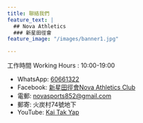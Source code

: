 ```yaml
---
title: 聯絡我們
feature_text: |
  ## Nova Athletics
  ### 新星田徑會
feature_image: "/images/banner1.jpg"

---
```


工作時間 Working Hours : 10:00-19:00
- WhatsApp: [60661322](https://api.whatsapp.com/send?phone=85260661322)
- Facebook: [新星田徑會Nova Athletics Club](https://facebook.com/新星田徑會Nova-Athletics-Club-105744665177266)
- 電郵: <novasports852@gmail.com>
- 郵寄: 火炭村74號地下
- YouTube: [Kai Tak Yap](https://www.youtube.com/channel/UCnUl5dNjlXMyJLL-YrY9vFw)
